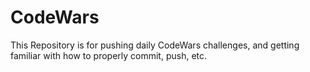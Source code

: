 # CodeWars
This Repository is for pushing daily CodeWars challenges, and getting familiar with how to properly commit, push, etc.
